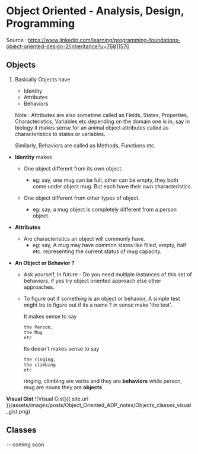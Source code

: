 # Object Oriented - Analysis, Design, Programming

Source :
https://www.linkedin.com/learning/programming-foundations-object-oriented-design-3/inheritance?u=76811570

## Objects

1. Basically Objects have
   - Identity
   - Attributes
   - Behaviors

    Note : Attributes are also sometime called as
    Fields, States, Properties, Characteristics, Variables etc depending on the domain one is in, say in biology it makes sense for an animal object attributes called as characteristics to states or variables.

    Similarly, Behaviors are called as Methods, Functions etc.

- **Identity** makes
  - One object different from its own object.
    - eg: say, one mug can be full, other can be empty, they both come under object mug. But each have their own characteristics.

  - One object different from other types of object.
    - eg: say, a mug object is completely different from a person object.

- **Attributes**
  - Are characteristics an object will commonly have.
    - eg: say, A mug may have common states like filled, empty, half etc. representing the current status of mug capacity.
- **An Object or Behavior ?**
  - Ask yourself, In future - Do you need multiple instances of this set of behaviors. if yes try object oriented approach else other approaches. 
  - To figure out if something is an object or behavior, A simple test might be to figure out if its a name ? in sense make 'the test'.

    It makes sense to say

        the Person, 
        the Mug
        etc

    Its doesn't makes sense to say

        the ringing,
        the climbing
        etc 

    ringing, climbing are verbs and they are **behaviors** while person, mug are nouns they are **objects**

**Visual Gist**
![Visual Gist]{{ site.url }}/assets/images/posts/Object_Oriented_ADP_notes/Objects_classes_visual_gist.png)

## Classes

-- coming soon

